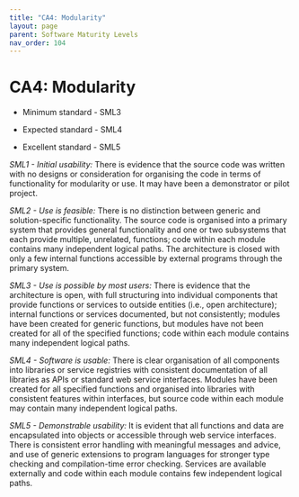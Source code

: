 ```yaml
---
title: "CA4: Modularity"
layout: page
parent: Software Maturity Levels
nav_order: 104
---
```


# CA4: Modularity

- Minimum standard - SML3

- Expected standard - SML4

- Excellent standard - SML5

*SML1 - Initial usability:* There is evidence that the source code was
written with no designs or consideration for organising the code in
terms of functionality for modularity or use. It may have been a
demonstrator or pilot project.

*SML2 - Use is feasible:* There is no distinction between generic and
solution-specific functionality. The source code is organised into a
primary system that provides general functionality and one or two
subsystems that each provide multiple, unrelated, functions; code within
each module contains many independent logical paths. The architecture is
closed with only a few internal functions accessible by external
programs through the primary system.

*SML3 - Use is possible by most users:* There is evidence that the
architecture is open, with full structuring into individual components
that provide functions or services to outside entities (i.e., open
architecture); internal functions or services documented, but not
consistently; modules have been created for generic functions, but
modules have not been created for all of the specified functions; code
within each module contains many independent logical paths.

*SML4 - Software is usable:* There is clear organisation of all
components into libraries or service registries with consistent
documentation of all libraries as APIs or standard web service
interfaces. Modules have been created for all specified functions and
organised into libraries with consistent features within interfaces, but
source code within each module may contain many independent logical
paths.

*SML5 - Demonstrable usability:* It is evident that all functions and
data are encapsulated into objects or accessible through web service
interfaces. There is consistent error handling with meaningful messages
and advice, and use of generic extensions to program languages for
stronger type checking and compilation-time error checking. Services are
available externally and code within each module contains few
independent logical paths.
